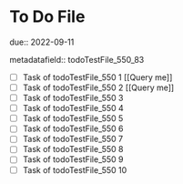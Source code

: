 # To Do File

due:: 2022-09-11

metadatafield:: todoTestFile_550_83

- [ ] Task of todoTestFile_550 1 [[Query me]]
- [ ] Task of todoTestFile_550 2 [[Query me]]
- [ ] Task of todoTestFile_550 3
- [ ] Task of todoTestFile_550 4
- [ ] Task of todoTestFile_550 5
- [ ] Task of todoTestFile_550 6
- [ ] Task of todoTestFile_550 7
- [ ] Task of todoTestFile_550 8
- [ ] Task of todoTestFile_550 9
- [ ] Task of todoTestFile_550 10